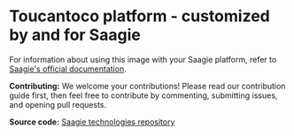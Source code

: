 # Toucantoco platform - customized by and for Saagie

For information about using this image with your Saagie platform, refer to [Saagie's official documentation](https://docs.saagie.io/product/latest/sdk/index.html).

**Contributing:** We welcome your contributions! Please read our contribution guide first, then feel free to contribute by commenting, submitting issues, and opening pull requests.

**Source code:** [Saagie technologies repository](https://github.com/saagie/technologies)